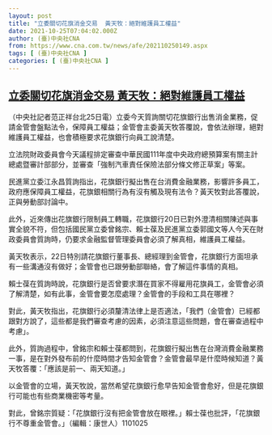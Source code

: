 ```yaml
---
layout: post
title: "立委關切花旗消金交易  黃天牧：絕對維護員工權益"
date: 2021-10-25T07:04:02.000Z
author: (臺)中央社CNA
from: https://www.cna.com.tw/news/afe/202110250149.aspx
tags: [ (臺)中央社CNA ]
categories: [ (臺)中央社CNA ]
---
```

<!--1635145442000-->
[立委關切花旗消金交易  黃天牧：絕對維護員工權益](https://www.cna.com.tw/news/afe/202110250149.aspx)
------

<div>
<div></div><div><p>（中央社記者范正祥台北25日電）立委今天質詢關切花旗銀行出售消金業務，促請金管會盤點法令，保障員工權益；金管會主委黃天牧答覆說，會依法辦理，絕對維護員工權益，也會積極要求花旗銀行向員工說清楚。</p><p>立法院財政委員會今天議程排定審查中華民國111年度中央政府總預算案有關主計總處暨審計部部分，並審查「強制汽車責任保險法部分條文修正草案」等案。</p><p>民進黨立委江永昌質詢指出，花旗銀行擬出售在台消費金融業務，影響許多員工，政府應保障員工權益，花旗銀相關行為有沒有觸及現有法令？黃天牧對此答覆說，正與勞動部討論中。</p><p>此外，近來傳出花旗銀行限制員工轉職，花旗銀行20日已對外澄清相關陳述與事實全貌不符，但包括國民黨立委曾銘宗、賴士葆及民進黨立委郭國文等人今天在財政委員會質詢時，仍要求金融監督管理委員會必須了解真相，維護員工權益。</p><p>黃天牧表示，22日特別請花旗銀行董事長、總經理到金管會，花旗銀行方面坦承有一些溝通沒有做好；金管會也已跟勞動部聯絡，會了解這件事情的真相。</p><p>賴士葆在質詢時說，花旗銀行是否曾要求潛在買家不得雇用花旗員工，金管會必須了解清楚，如有此事，金管會要怎麼處理？金管會的手段和工具在哪裡？</p><p>對此，黃天牧指出，花旗銀行必須釐清法律上是否適法，「我們（金管會）已經都跟對方說了，這些都是我們審查考慮的因素，必須注意這些問題，會在審查過程中考慮」。</p><p>此外，質詢過程中，曾銘宗和賴士葆都問到，花旗銀行擬出售在台灣消費金融業務一事，是在對外發布前的什麼時間才告知金管會？金管會最早是什麼時候知道？黃天牧答覆：「應該是前一、兩天知道。」</p><p>以金管會的立場，黃天牧說，當然希望花旗銀行愈早告知金管會愈好，但是花旗銀行可能也有些商業機密等考量。</p><p>對此，曾銘宗質疑：「花旗銀行沒有把金管會放在眼裡。」賴士葆也批評，「花旗銀行不尊重金管會。」（編輯：康世人）1101025</p></div>
</div>
